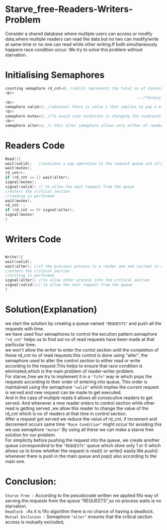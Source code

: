 # Starve_free-Readers-Writers-Problem
Consider a shared database where multiple users can access or modify data,where multiple readers can read the data but no two can modify/write at same time or no one can read while other writing.If both simultaneously happens race condition occur. We try to solve this problem without starvation.
<br>
# Initialising Semaphores
```C++
counting semaphore rd_cnt=0; //which represents the total no of consecutive readers,helps in allowing all at once;
<br>
                                                           ---/*binary semaphores*/---
<br>
semaphore valid=1; //whenever there is value 1 that implies to pop a element from the request queue and execute the request;
<br>
semaphore mutex=1; //To avoid race condition in changing the readcount value in readers section.
<br>
semaphore alter=1; // this alter semaphore allows only either of reader or writer to enter into critical section. 
```
# Readers Code

```C++
Read(){
wait(valid);   //executes a pop operation to the request queue and allows one after other
wait(mutex);
rd_cnt++;
if (rd_cnt == 1) wait(alter);
signal(mutex);
signal(valid); // to allow the next request from the queue
//enters the critical section
//reading is performed
wait(mutex);
rd_cnt--;
if (rd_cnt == 0) signal(alter);
signal(mutex)
}
```
# Writers Code
```C++

Write(){
wait(valid);
wait(alter); //if the previous process is a reader one and current is a writer this allows to excute after the signal
//enters the critical section
//writing is performed
signal(alter); //to allow other process into the critical section
signal(valid);// to allow the next request from the queue
}
```
# Solution(Explanation)
we start the solution by creating a queue named `"REQUESTS"` and push all the requests with time.
<br>
we have used four semaphores to control the excution pattern.semaphore `"rd_cnt"` helps us to find out no of read requests have been made at that particular time.
<br>we won't allow the writer to enter the contol section until the completion of these rd_cnt no of read requests.this control is done using "alter", the semaphore used to alter the control section to either read or write according to the request.This helps to ensure that race condition is eliminated,which is the main problem of reader-writer problem.
<br>
For starve_free we try to implement it in a `"fifo"` way ie which pops the requests according to their order of entering into queue, This order is maintained using the semaphore `"valid"` which implies the current request is served and new request can be made to get executed. 
<br>
And in the case of multiple reads it allows all consecutive readers to get served. And whenever a new reader enters to control section while other read is getting served ,we allow this reader to change the value of the rd_cnt which is no of readers at that time in control section.
<br>
After a request got served we reduce the value of rd_cnt, if increment and decrement occurs same time `"Race Condition"` might occur for avoiding this we use semaphore `"mutex"`.By using all these we can make a starve free solution for our problem.
<br>
For simplicity before pushing the request into the queue, we create another queue correspondind to the `"REQUESTS"` queue which store only 1 or 0 which allows us to know whether the request is read() or write() easily.We push() whenever there is push in the main queue and pop() also according to the main one.
# Conclusion:
`Starve Free :` According to the pesudocode written we applied fifo way of serving the requests from the queue "REQUESTS",so no process waits ie no starvation.
<br>
`Deadlock :`As it is fifo algorithm there is no chance of having a deadlock.
<br>
`Mutual Exclusion :` Semaphore `"alter"` ensures that the critical section access is mutually excluded;
